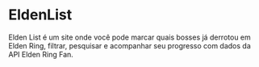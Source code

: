 # EldenList
Elden List é um site onde você pode marcar quais bosses já derrotou em Elden Ring, filtrar, pesquisar e acompanhar seu progresso com dados da API Elden Ring Fan.
